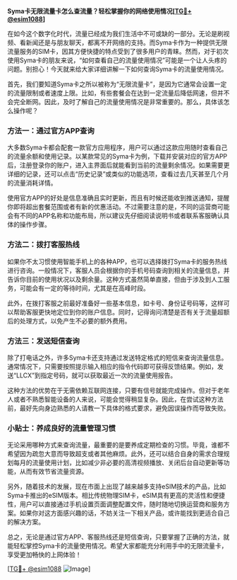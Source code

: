 **Syma卡无限流量卡怎么查流量？轻松掌握你的网络使用情况[[TG💪+ @esim1088](https://t.me/s/esim1088)]**

在如今这个数字化时代，流量已经成为我们生活中不可或缺的一部分。无论是刷视频、看新闻还是与朋友聊天，都离不开网络的支持。而Syma卡作为一种提供无限流量服务的SIM卡，因其方便快捷的特点受到了很多用户的青睐。然而，对于初次使用Syma卡的朋友来说，“如何查看自己的流量使用情况”可能是一个让人头疼的问题。别担心！今天就来给大家详细讲解一下如何查询Syma卡的流量使用情况。

首先，我们要知道Syma卡之所以被称为“无限流量卡”，是因为它通常会设置一定的流量限制或者速度上限。比如，有些套餐会在达到一定流量后降低网速，但并不会完全断网。因此，及时了解自己的流量使用情况是非常重要的。那么，具体该怎么操作呢？

### 方法一：通过官方APP查询

大多数Syma卡都会配套一款官方应用程序，用户可以通过这款应用随时查看自己的流量余额和使用记录。以某款常见的Syma卡为例，下载并安装对应的官方APP后，注册登录你的账户，进入主界面后就能看到当前的流量剩余情况。如果需要更详细的记录，还可以点击“历史记录”或类似的功能选项，查看过去几天甚至几个月的流量消耗详情。

使用官方APP的好处是信息准确且实时更新，而且有时候还能收到推送通知，提醒你即将超出套餐范围或者有新的优惠活动。不过需要注意的是，不同的运营商可能会有不同的APP名称和功能布局，所以建议先仔细阅读说明书或者联系客服确认具体的操作步骤。

### 方法二：拨打客服热线

如果你不太习惯使用智能手机上的各种APP，也可以选择拨打Syma卡的服务热线进行咨询。一般情况下，客服人员会根据你的手机号码查询到相关的流量信息，并告诉你目前的使用状况以及剩余量。这种方式虽然简单直接，但由于涉及到人工服务，可能会有一定的等待时间，尤其是在高峰时段。

此外，在拨打客服之前最好准备好一些基本信息，如卡号、身份证号码等，这样可以帮助客服更快地定位到你的账户信息。同时，记得询问清楚是否有关于流量超额后的处理方式，以免产生不必要的额外费用。

### 方法三：发送短信查询

除了打电话之外，许多Syma卡还支持通过发送特定格式的短信来查询流量信息。通常情况下，只需要按照提示输入相应的指令代码即可获得反馈结果。例如，发送“LLCX”到指定号码，就可以获取最近一次的流量使用报告。

这种方法的优势在于无需依赖互联网连接，只要有信号就能完成操作。但对于老年人或者不熟悉智能设备的人来说，可能会觉得稍显复杂。因此，在尝试这种方法前，最好先向身边熟悉的人请教一下具体的格式要求，避免因误操作而导致失败。

### 小贴士：养成良好的流量管理习惯

无论采用哪种方式来查询流量，最重要的是要养成定期检查的习惯。毕竟，谁都不希望因为疏忽大意而导致超支或者其他麻烦。此外，还可以结合自身的需求合理规划每月的流量使用计划，比如减少非必要的高清视频播放、关闭后台自动更新等功能，从而有效节省流量资源。

另外，随着技术的发展，现在市面上出现了越来越多支持eSIM技术的产品，比如Syma卡推出的eSIM版本。相比传统物理SIM卡，eSIM具有更高的灵活性和便捷性，用户可以直接通过手机设置页面调整配置文件，随时随地切换运营商和服务方案。如果你对这方面感兴趣的话，不妨关注一下相关产品，或许能找到更适合自己的解决方案。

总之，无论是通过官方APP、客服热线还是短信查询，只要掌握了正确的方法，就能轻松掌控Syma卡的流量使用情况。希望大家都能充分利用手中的无限流量卡，享受更加畅快的上网体验！

[[TG💪+ @esim1088](https://t.me/s/esim1088) ![Image](https://i.postimg.cc/4NQfJmqS/Snipaste-2025-05-13-00-14-12.png)]